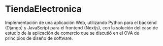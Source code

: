 # TiendaElectronica
Implementación de  una aplicación Web, utilizando Python para el backend (Django) y JavaScript para el frontend (Nextjs), con la solución del caso de estudio de la aplicación de comercio que se discutió en el OVA de principios de diseño de software.
